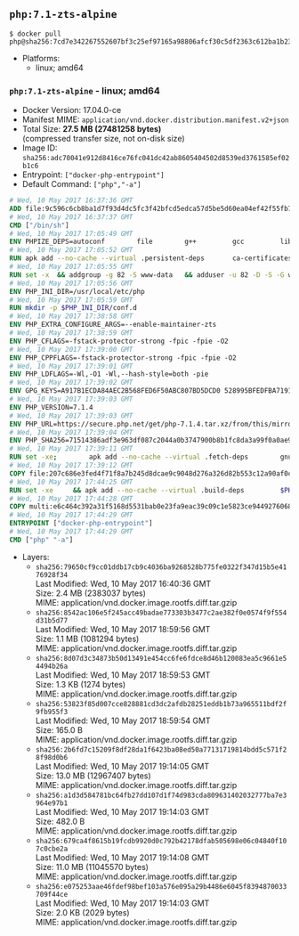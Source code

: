## `php:7.1-zts-alpine`

```console
$ docker pull php@sha256:7cd7e342267552607bf3c25ef97165a98806afcf30c5df2363c612ba1b2399de
```

-	Platforms:
	-	linux; amd64

### `php:7.1-zts-alpine` - linux; amd64

-	Docker Version: 17.04.0-ce
-	Manifest MIME: `application/vnd.docker.distribution.manifest.v2+json`
-	Total Size: **27.5 MB (27481258 bytes)**  
	(compressed transfer size, not on-disk size)
-	Image ID: `sha256:adc70041e912d8416ce76fc041dc42ab8605404502d8539ed3761585ef02b1c6`
-	Entrypoint: `["docker-php-entrypoint"]`
-	Default Command: `["php","-a"]`

```dockerfile
# Wed, 10 May 2017 16:37:36 GMT
ADD file:9c596c6cb8ba1d7f93d4dc5fc3f42bfcd5edca57d5be5d60ea04ef42f55fb7a8 in / 
# Wed, 10 May 2017 16:37:37 GMT
CMD ["/bin/sh"]
# Wed, 10 May 2017 17:05:49 GMT
ENV PHPIZE_DEPS=autoconf 		file 		g++ 		gcc 		libc-dev 		make 		pkgconf 		re2c
# Wed, 10 May 2017 17:05:52 GMT
RUN apk add --no-cache --virtual .persistent-deps 		ca-certificates 		curl 		tar 		xz
# Wed, 10 May 2017 17:05:55 GMT
RUN set -x 	&& addgroup -g 82 -S www-data 	&& adduser -u 82 -D -S -G www-data www-data
# Wed, 10 May 2017 17:05:56 GMT
ENV PHP_INI_DIR=/usr/local/etc/php
# Wed, 10 May 2017 17:05:59 GMT
RUN mkdir -p $PHP_INI_DIR/conf.d
# Wed, 10 May 2017 17:38:58 GMT
ENV PHP_EXTRA_CONFIGURE_ARGS=--enable-maintainer-zts
# Wed, 10 May 2017 17:38:59 GMT
ENV PHP_CFLAGS=-fstack-protector-strong -fpic -fpie -O2
# Wed, 10 May 2017 17:39:00 GMT
ENV PHP_CPPFLAGS=-fstack-protector-strong -fpic -fpie -O2
# Wed, 10 May 2017 17:39:01 GMT
ENV PHP_LDFLAGS=-Wl,-O1 -Wl,--hash-style=both -pie
# Wed, 10 May 2017 17:39:02 GMT
ENV GPG_KEYS=A917B1ECDA84AEC2B568FED6F50ABC807BD5DCD0 528995BFEDFBA7191D46839EF9BA0ADA31CBD89E
# Wed, 10 May 2017 17:39:03 GMT
ENV PHP_VERSION=7.1.4
# Wed, 10 May 2017 17:39:03 GMT
ENV PHP_URL=https://secure.php.net/get/php-7.1.4.tar.xz/from/this/mirror PHP_ASC_URL=https://secure.php.net/get/php-7.1.4.tar.xz.asc/from/this/mirror
# Wed, 10 May 2017 17:39:04 GMT
ENV PHP_SHA256=71514386adf3e963df087c2044a0b3747900b8b1fc8da3a99f0a0ae9180d300b PHP_MD5=a74c13f8779349872b365e6732e8c98e
# Wed, 10 May 2017 17:39:11 GMT
RUN set -xe; 		apk add --no-cache --virtual .fetch-deps 		gnupg 		openssl 	; 		mkdir -p /usr/src; 	cd /usr/src; 		wget -O php.tar.xz "$PHP_URL"; 		if [ -n "$PHP_SHA256" ]; then 		echo "$PHP_SHA256 *php.tar.xz" | sha256sum -c -; 	fi; 	if [ -n "$PHP_MD5" ]; then 		echo "$PHP_MD5 *php.tar.xz" | md5sum -c -; 	fi; 		if [ -n "$PHP_ASC_URL" ]; then 		wget -O php.tar.xz.asc "$PHP_ASC_URL"; 		export GNUPGHOME="$(mktemp -d)"; 		for key in $GPG_KEYS; do 			gpg --keyserver ha.pool.sks-keyservers.net --recv-keys "$key"; 		done; 		gpg --batch --verify php.tar.xz.asc php.tar.xz; 		rm -r "$GNUPGHOME"; 	fi; 		apk del .fetch-deps
# Wed, 10 May 2017 17:39:12 GMT
COPY file:207c686e3fed4f71f8a7b245d8dcae9c9048d276a326d82b553c12a90af0c0ca in /usr/local/bin/ 
# Wed, 10 May 2017 17:44:25 GMT
RUN set -xe 	&& apk add --no-cache --virtual .build-deps 		$PHPIZE_DEPS 		curl-dev 		libedit-dev 		libxml2-dev 		openssl-dev 		sqlite-dev 		&& export CFLAGS="$PHP_CFLAGS" 		CPPFLAGS="$PHP_CPPFLAGS" 		LDFLAGS="$PHP_LDFLAGS" 	&& docker-php-source extract 	&& cd /usr/src/php 	&& ./configure 		--with-config-file-path="$PHP_INI_DIR" 		--with-config-file-scan-dir="$PHP_INI_DIR/conf.d" 				--disable-cgi 				--enable-ftp 		--enable-mbstring 		--enable-mysqlnd 				--with-curl 		--with-libedit 		--with-openssl 		--with-zlib 				$PHP_EXTRA_CONFIGURE_ARGS 	&& make -j "$(getconf _NPROCESSORS_ONLN)" 	&& make install 	&& { find /usr/local/bin /usr/local/sbin -type f -perm +0111 -exec strip --strip-all '{}' + || true; } 	&& make clean 	&& docker-php-source delete 		&& runDeps="$( 		scanelf --needed --nobanner --recursive /usr/local 			| awk '{ gsub(/,/, "\nso:", $2); print "so:" $2 }' 			| sort -u 			| xargs -r apk info --installed 			| sort -u 	)" 	&& apk add --no-cache --virtual .php-rundeps $runDeps 		&& apk del .build-deps
# Wed, 10 May 2017 17:44:28 GMT
COPY multi:e6c464c392a31f5168d5531bab0e23fa9eac39c09c1e5823ce94492760685158 in /usr/local/bin/ 
# Wed, 10 May 2017 17:44:29 GMT
ENTRYPOINT ["docker-php-entrypoint"]
# Wed, 10 May 2017 17:44:29 GMT
CMD ["php" "-a"]
```

-	Layers:
	-	`sha256:79650cf9cc01ddb17cb9c4036ba9268528b775fe0322f347d15b5e4176928f34`  
		Last Modified: Wed, 10 May 2017 16:40:36 GMT  
		Size: 2.4 MB (2383037 bytes)  
		MIME: application/vnd.docker.image.rootfs.diff.tar.gzip
	-	`sha256:8542ac106e5f245acc49badae773303b3477c2ae382f0e0574f9f554d31b5d77`  
		Last Modified: Wed, 10 May 2017 18:59:56 GMT  
		Size: 1.1 MB (1081294 bytes)  
		MIME: application/vnd.docker.image.rootfs.diff.tar.gzip
	-	`sha256:8d07d3c34873b50d13491e454cc6fe6fdce8d46b120083ea5c9661e54494b26a`  
		Last Modified: Wed, 10 May 2017 18:59:53 GMT  
		Size: 1.3 KB (1274 bytes)  
		MIME: application/vnd.docker.image.rootfs.diff.tar.gzip
	-	`sha256:53823f85d007cce828881cd3dc2afdb28251eddb1b73a965511bdf2f9fb955f3`  
		Last Modified: Wed, 10 May 2017 18:59:54 GMT  
		Size: 165.0 B  
		MIME: application/vnd.docker.image.rootfs.diff.tar.gzip
	-	`sha256:2b6fd7c15209f8df28da1f6423ba08ed50a77131719814bdd5c571f28f98d0b6`  
		Last Modified: Wed, 10 May 2017 19:14:05 GMT  
		Size: 13.0 MB (12967407 bytes)  
		MIME: application/vnd.docker.image.rootfs.diff.tar.gzip
	-	`sha256:a1d3d584781bc64fb27dd107d1f74d983cda809631402032777ba7e3964e97b1`  
		Last Modified: Wed, 10 May 2017 19:14:03 GMT  
		Size: 482.0 B  
		MIME: application/vnd.docker.image.rootfs.diff.tar.gzip
	-	`sha256:679ca4f8615b19fcdb9920d0c792b42178dfab505698e06c04840f107c0cbe2a`  
		Last Modified: Wed, 10 May 2017 19:14:08 GMT  
		Size: 11.0 MB (11045570 bytes)  
		MIME: application/vnd.docker.image.rootfs.diff.tar.gzip
	-	`sha256:e075253aae46fdef98bef103a576e095a29b4486e6045f8394870033709f44ce`  
		Last Modified: Wed, 10 May 2017 19:14:03 GMT  
		Size: 2.0 KB (2029 bytes)  
		MIME: application/vnd.docker.image.rootfs.diff.tar.gzip
